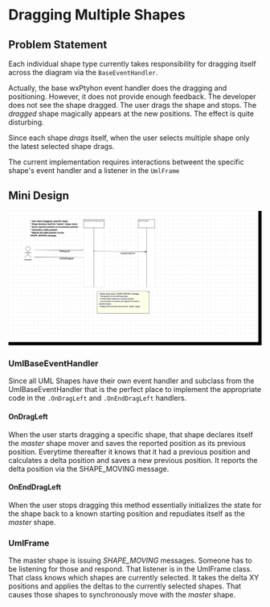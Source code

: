 Dragging Multiple Shapes
========================

## Problem Statement

Each individual shape type currently takes responsibility for dragging itself across the diagram via the `BaseEventHandler`.  

Actually, the base wxPtyhon event handler does the dragging and positioning.  However, it does not provide enough feedback.  The developer does not see the shape dragged.  The user drags the shape and stops.  The *dragged* shape magically appears at the new positions.  The effect is quite disturbing.  

Since each shape *drags* itself, when the user selects multiple shape only the latest selected shape drags.

The current implementation requires interactions betweent the specific shape's event handler and a listener in the `UmlFrame`

## Mini Design

![DraggingShapes](./DraggingShapes.png)

### UmlBaseEventHandler

Since all UML Shapes have their own event handler and subclass from the UmlBaseEventHandler that is the perfect place to implement the appropriate code in the `.OnDragLeft` and `.OnEndDragLeft` handlers.

#### OnDragLeft

When the user starts dragging a specific shape, that shape declares itself the *master* shape mover and saves the reported position as its previous position.  Everytime thereafter it knows that it had a previous position and calculates a delta position and saves a new previous position.  It reports the delta position via the SHAPE_MOVING message.

#### OnEndDragLeft

When the user stops dragging this method essentially initializes the state for the shape back to a known starting position and repudiates itself as the *master* shape.

### UmlFrame

The master shape is issuing *SHAPE_MOVING* messages.  Someone has to be listening for those and respond.  That listener is in the UmlFrame class.  That class knows which shapes are currently selected.  It takes the delta XY positions and applies the deltas to the currently selected shapes.  That causes those shapes to synchronously move with the *master* shape.
